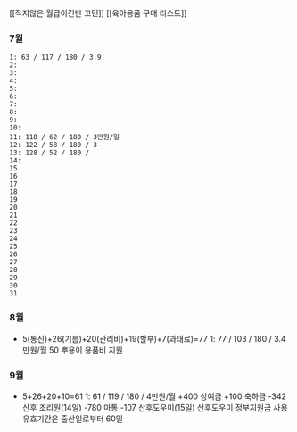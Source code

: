 [[적지않은 월급이건만 고민]]
[[육아용품 구매 리스트]]
### 7월
	1: 63 / 117 / 180 / 3.9
	2: 
	3: 
	4: 
	5: 
	6:
	7: 
	8: 
	9: 
	10: 
	11: 118 / 62 / 180 / 3만원/일
	12: 122 / 58 / 180 / 3
	13: 128 / 52 / 180 / 
	14: 
	15
	16
	17
	18
	19
	20
	21
	22
	23
	24
	25
	26
	27
	28
	29
	30
	31

### 8월 
- 5(통신)+26(기름)+20(관리비)+19(할부)+7(과태료)=77
	1: 77 / 103 / 180 / 3.4만원/월
	50 뿌용이 용품비 지원

### 9월
- 5+26+20+10=61
	1: 61 / 119 / 180 / 4만원/월
	+400 상여금
	+100 축하금
	-342 산후 조리원(14일)
	-780 마통
	-107 산후도우미(15일)
	산후도우미 정부지원금 사용 유효기간은 출산일로부터 60일
